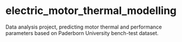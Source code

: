 # electric_motor_thermal_modelling
Data analysis project, predicting motor thermal and performance parameters based on Paderborn University bench-test dataset. 

